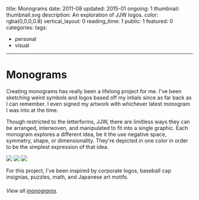 title: Monograms
date: 2011-08
updated: 2015-01
ongoing: 1
thumbnail: thumbnail.svg
description: An exploration of JJW logos.
color: rgba(0,0,0,0.8)
vertical_layout: 0
reading_time: 1
public: 1
featured: 0
categories:
tags:
- personal
- visual
---

# Monograms

Creating monograms has really been a lifelong project for me. I've been sketching weird symbols and logos based off my intials since as far back as I can remember. I even signed my artwork with whichever latest monogram I was into at the time.

Though restricted to the letterforms, JJW, there are limitless ways they can be arranged, interwoven, and manipulated to fit into a single graphic. Each monogram explores a different idea, be it the use negative space, symmetry, shape, or dimensionality. They're depicted in one color in order to be the simplest expression of that idea.

![](2015--2.svg)
![](2014--5.svg)
![](2014--2.svg)

For this project, I've been inspired by corporate logos, baseball cap insignias, puzzles, math, and Japanese art motifs.

###### View all [monograms](http://monograms.justinjaywang.com).
